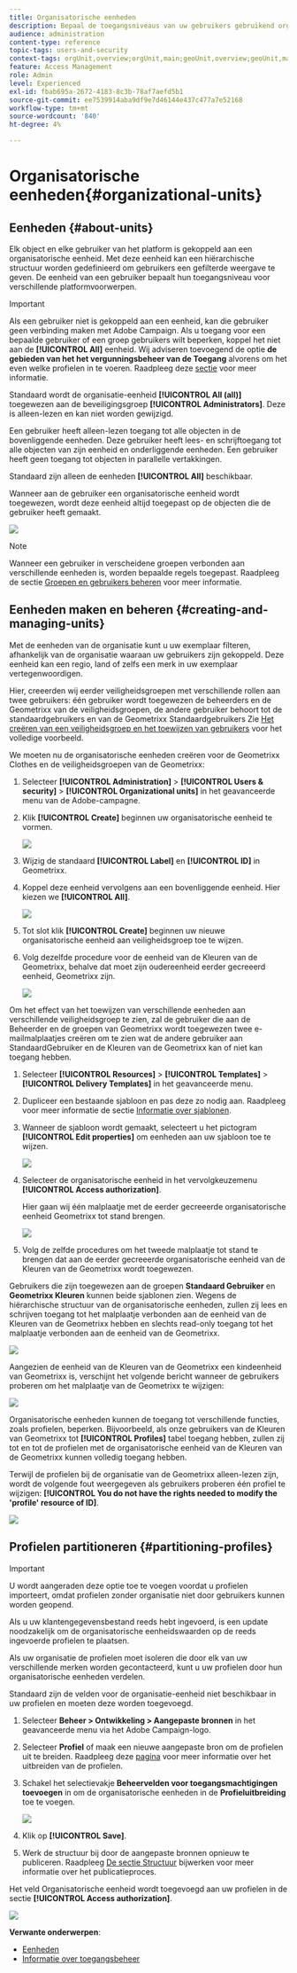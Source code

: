 ```yaml
---
title: Organisatorische eenheden
description: Bepaal de toegangsniveaus van uw gebruikers gebruikend organisatorische eenheden.
audience: administration
content-type: reference
topic-tags: users-and-security
context-tags: orgUnit,overview;orgUnit,main;geoUnit,overview;geoUnit,main
feature: Access Management
role: Admin
level: Experienced
exl-id: fbab695a-2672-4183-8c3b-78af7aefd5b1
source-git-commit: ee7539914aba9df9e7d46144e437c477a7e52168
workflow-type: tm+mt
source-wordcount: '840'
ht-degree: 4%

---
```


# Organisatorische eenheden{#organizational-units}

## Eenheden {#about-units}

Elk object en elke gebruiker van het platform is gekoppeld aan een organisatorische eenheid. Met deze eenheid kan een hiërarchische structuur worden gedefinieerd om gebruikers een gefilterde weergave te geven. De eenheid van een gebruiker bepaalt hun toegangsniveau voor verschillende platformvoorwerpen.

>[!IMPORTANT]
>
>Als een gebruiker niet is gekoppeld aan een eenheid, kan die gebruiker geen verbinding maken met Adobe Campaign. Als u toegang voor een bepaalde gebruiker of een groep gebruikers wilt beperken, koppel het niet aan de **[!UICONTROL All]** eenheid. Wij adviseren toevoegend de optie **de gebieden van het het vergunningsbeheer van de Toegang** alvorens om het even welke profielen in te voeren. Raadpleeg deze [sectie](../../administration/using/organizational-units.md#partitioning-profiles) voor meer informatie.
>
>Standaard wordt de organisatie-eenheid **[!UICONTROL All (all)]** toegewezen aan de beveiligingsgroep **[!UICONTROL Administrators]**. Deze is alleen-lezen en kan niet worden gewijzigd.

Een gebruiker heeft alleen-lezen toegang tot alle objecten in de bovenliggende eenheden. Deze gebruiker heeft lees- en schrijftoegang tot alle objecten van zijn eenheid en onderliggende eenheden. Een gebruiker heeft geen toegang tot objecten in parallelle vertakkingen.

Standaard zijn alleen de eenheden **[!UICONTROL All]** beschikbaar.

Wanneer aan de gebruiker een organisatorische eenheid wordt toegewezen, wordt deze eenheid altijd toegepast op de objecten die de gebruiker heeft gemaakt.

![](assets/user_management_2.png)

>[!NOTE]
>
>Wanneer een gebruiker in verscheidene groepen verbonden aan verschillende eenheden is, worden bepaalde regels toegepast. Raadpleeg de sectie [Groepen en gebruikers beheren](../../administration/using/managing-groups-and-users.md) voor meer informatie.

## Eenheden maken en beheren {#creating-and-managing-units}

Met de eenheden van de organisatie kunt u uw exemplaar filteren, afhankelijk van de organisatie waaraan uw gebruikers zijn gekoppeld. Deze eenheid kan een regio, land of zelfs een merk in uw exemplaar vertegenwoordigen.

Hier, creeerden wij eerder veiligheidsgroepen met verschillende rollen aan twee gebruikers: één gebruiker wordt toegewezen de beheerders en de Geometrixx van de veiligheidsgroepen, de andere gebruiker behoort tot de standaardgebruikers en van de Geometrixx Standaardgebruikers Zie [Het creëren van een veiligheidsgroep en het toewijzen van gebruikers](../../administration/using/managing-groups-and-users.md#creating-a-security-group-and-assigning-users) voor het volledige voorbeeld.

We moeten nu de organisatorische eenheden creëren voor de Geometrixx Clothes en de veiligheidsgroepen van de Geometrixx:

1. Selecteer **[!UICONTROL Administration]** > **[!UICONTROL Users & security]** > **[!UICONTROL Organizational units]** in het geavanceerde menu van de Adobe-campagne.
1. Klik **[!UICONTROL Create]** beginnen uw organisatorische eenheid te vormen.

   ![](assets/manage_units_1.png)

1. Wijzig de standaard **[!UICONTROL Label]** en **[!UICONTROL ID]** in Geometrixx.
1. Koppel deze eenheid vervolgens aan een bovenliggende eenheid. Hier kiezen we **[!UICONTROL All]**.

   ![](assets/manage_units_2.png)

1. Tot slot klik **[!UICONTROL Create]** beginnen uw nieuwe organisatorische eenheid aan veiligheidsgroep toe te wijzen.
1. Volg dezelfde procedure voor de eenheid van de Kleuren van de Geometrixx, behalve dat moet zijn oudereenheid eerder gecreeerd eenheid, Geometrixx zijn.

   ![](assets/manage_units_3.png)

Om het effect van het toewijzen van verschillende eenheden aan verschillende veiligheidsgroep te zien, zal de gebruiker die aan de Beheerder en de groepen van Geometrixx wordt toegewezen twee e-mailmalplaatjes creëren om te zien wat de andere gebruiker aan StandaardGebruiker en de Kleuren van de Geometrixx kan of niet kan toegang hebben.

1. Selecteer **[!UICONTROL Resources]** > **[!UICONTROL Templates]** > **[!UICONTROL Delivery Templates]** in het geavanceerde menu.
1. Dupliceer een bestaande sjabloon en pas deze zo nodig aan. Raadpleeg voor meer informatie de sectie [Informatie over sjablonen](../../start/using/marketing-activity-templates.md).
1. Wanneer de sjabloon wordt gemaakt, selecteert u het pictogram **[!UICONTROL Edit properties]** om eenheden aan uw sjabloon toe te wijzen.

   ![](assets/manage_units_6.png)

1. Selecteer de organisatorische eenheid in het vervolgkeuzemenu **[!UICONTROL Access authorization]**.

   Hier gaan wij één malplaatje met de eerder gecreeerde organisatorische eenheid Geometrixx tot stand brengen.

   ![](assets/manage_units_5.png)

1. Volg de zelfde procedures om het tweede malplaatje tot stand te brengen dat aan de eerder gecreeerde organisatorische eenheid van de Kleuren van de Geometrixx wordt toegewezen.

Gebruikers die zijn toegewezen aan de groepen **Standaard Gebruiker** en **Geometrixx Kleuren** kunnen beide sjablonen zien. Wegens de hiërarchische structuur van de organisatorische eenheden, zullen zij lees en schrijven toegang tot het malplaatje verbonden aan de eenheid van de Kleuren van de Geometrixx hebben en slechts read-only toegang tot het malplaatje verbonden aan de eenheid van de Geometrixx.

![](assets/manage_units_7.png)

Aangezien de eenheid van de Kleuren van de Geometrixx een kindeenheid van Geometrixx is, verschijnt het volgende bericht wanneer de gebruikers proberen om het malplaatje van de Geometrixx te wijzigen:

![](assets/manage_units_8.png)

Organisatorische eenheden kunnen de toegang tot verschillende functies, zoals profielen, beperken. Bijvoorbeeld, als onze gebruikers van de Kleuren van Geometrixx tot **[!UICONTROL Profiles]** tabel toegang hebben, zullen zij tot en tot de profielen met de organisatorische eenheid van de Kleuren van de Geometrixx kunnen volledig toegang hebben.

Terwijl de profielen bij de organisatie van de Geometrixx alleen-lezen zijn, wordt de volgende fout weergegeven als gebruikers proberen één profiel te wijzigen: **[!UICONTROL You do not have the rights needed to modify the 'profile' resource of ID]**.

![](assets/manage_units_10.png)

## Profielen partitioneren {#partitioning-profiles}

>[!IMPORTANT]
>
>U wordt aangeraden deze optie toe te voegen voordat u profielen importeert, omdat profielen zonder organisatie niet door gebruikers kunnen worden geopend.
>
>Als u uw klantengegevensbestand reeds hebt ingevoerd, is een update noodzakelijk om de organisatorische eenheidswaarden op de reeds ingevoerde profielen te plaatsen.

Als uw organisatie de profielen moet isoleren die door elk van uw verschillende merken worden gecontacteerd, kunt u uw profielen door hun organisatorische eenheden verdelen.

Standaard zijn de velden voor de organisatie-eenheid niet beschikbaar in uw profielen en moeten deze worden toegevoegd.

1. Selecteer **Beheer > Ontwikkeling > Aangepaste bronnen** in het geavanceerde menu via het Adobe Campaign-logo.
1. Selecteer **Profiel** of maak een nieuwe aangepaste bron om de profielen uit te breiden. Raadpleeg deze [pagina](../../developing/using/extending-the-profile-resource-with-a-new-field.md#step-1--extend-the-profile-resource) voor meer informatie over het uitbreiden van de profielen.
1. Schakel het selectievakje **Beheervelden voor toegangsmachtigingen toevoegen** in om de organisatorische eenheden in de **Profieluitbreiding** toe te voegen.

   ![](assets/user_management_9.png)

1. Klik op **[!UICONTROL Save]**.
1. Werk de structuur bij door de aangepaste bronnen opnieuw te publiceren. Raadpleeg [De sectie Structuur](../../developing/using/updating-the-database-structure.md) bijwerken voor meer informatie over het publicatieproces.

Het veld Organisatorische eenheid wordt toegevoegd aan uw profielen in de sectie **[!UICONTROL Access authorization]**.

![](assets/user_management_10.png)

**Verwante onderwerpen**:

* [Eenheden](../../administration/using/organizational-units.md#about-units)
* [Informatie over toegangsbeheer](../../administration/using/about-access-management.md)
